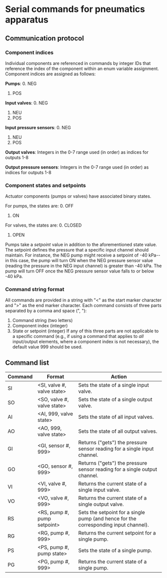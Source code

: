 # Serial commands for pneumatics apparatus

## Communication protocol

### Component indices
Individual components are referenced in commands by integer IDs that reference the index of the component within an enum variable assignment. Component indices are assigned as follows:

**Pumps**:
0. NEG
1. POS

**Input valves**:
0. NEG
1. NEU
2. POS

**Input pressure sensors**:
0. NEG
1. NEU
2. POS

**Output valves**:
Integers in the 0-7 range used (in order) as indices for outputs 1-8

**Output pressure sensors**:
Integers in the 0-7 range used (in order) as indices for outputs 1-8

### Component states and setpoints
Actuator components (pumps or valves) have associated binary states.

For pumps, the states are:
0. OFF
1. ON

For valves, the states are:
0. CLOSED
1. OPEN

Pumps take a *setpoint* value in addition to the aforementioned state value. The setpoint defines the pressure that a specific input channel should maintain. For instance, the NEG pump might receive a setpoint of -40 kPa--in this case, the pump will turn ON when the NEG pressure sensor value (reading the pressure in the NEG input channel) is greater than -40 kPa. The pump will turn OFF once the NEG pressure sensor value falls to or below -40 kPa.

### Command string format
All commands are provided in a string with "<" as the start marker character and ">" as the end marker character. Each command consists of three parts separated by a comma and space (", "):
1. Command string (two letters)
2. Component index (integer)
3. State or setpoint (integer)
If any of this three parts are not applicable to a specific command (e.g., if using a command that applies to *all* input/output elements, where a component index is not necessary), the default value 999 should be used.

## Command list
| Command | Format | Action |
| ----------- | ----------- | ----------- |
| SI | <SI, valve #, valve state> | Sets the state of a single input valve. |
| SO | <SO, valve #, valve state> | Sets the state of a single output valve. |
| AI | <AI, 999, valve state> | Sets the state of all input valves. |
| AO | <AO, 999, valve state> | Sets the state of all output valves. |
| GI | <GI, sensor #, 999> | Returns ("gets") the pressure sensor reading for a single input channel. |
| GO | <GO, sensor #, 999> | Returns ("gets") the pressure sensor reading for a single output channel. |
| VI | <VI, valve #, 999> | Returns the current state of a single input valve. |
| VO | <VO, valve #, 999> | Returns the current state of a single output valve. |
| RS | <RS, pump #, pump setpoint> | Sets the setpoint for a single pump (and hence for the corresponding input channel). |
| RG | <RG, pump #, 999> | Returns the current setpoint for a single pump. |
| PS | <PS, pump #, pump state> | Sets the state of a single pump. |
| PG | <PG, pump #, 999> | Returns the current state of a single pump. |